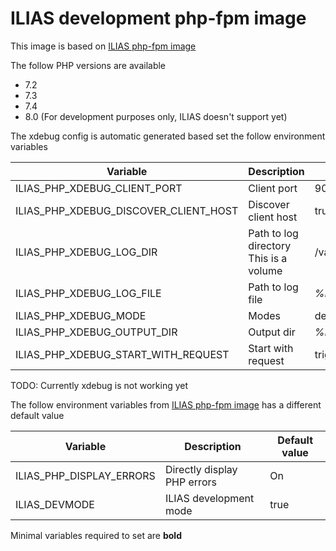 # ILIAS development php-fpm image

This image is based on [ILIAS php-fpm image](../ilias)

The follow PHP versions are available

- 7.2
- 7.3
- 7.4
- 8.0 (For development purposes only, ILIAS doesn't support yet)

The xdebug config is automatic generated based set the follow environment variables

| Variable | Description | Default value |
| -------- | ----------- | ------------- |
| ILIAS_PHP_XDEBUG_CLIENT_PORT | Client port | 9003 |
| ILIAS_PHP_XDEBUG_DISCOVER_CLIENT_HOST | Discover client host | true |
| ILIAS_PHP_XDEBUG_LOG_DIR | Path to log directory<br>This is a volume | /var/log/xdebug |
| ILIAS_PHP_XDEBUG_LOG_FILE | Path to log file | *%ILIAS_PHP_XDEBUG_LOG_DIR%*/xdebug.log |
| ILIAS_PHP_XDEBUG_MODE | Modes | develop,debug,profile |
| ILIAS_PHP_XDEBUG_OUTPUT_DIR | Output dir | *%ILIAS_PHP_XDEBUG_LOG_DIR%*/output |
| ILIAS_PHP_XDEBUG_START_WITH_REQUEST | Start with request | trigger |

TODO: Currently xdebug is not working yet

The follow environment variables from [ILIAS php-fpm image](../ilias) has a different default value

| Variable | Description | Default value |
| -------- | ----------- | ------------- |
| ILIAS_PHP_DISPLAY_ERRORS | Directly display PHP errors | On |
| ILIAS_DEVMODE | ILIAS development mode | true |

Minimal variables required to set are **bold**
